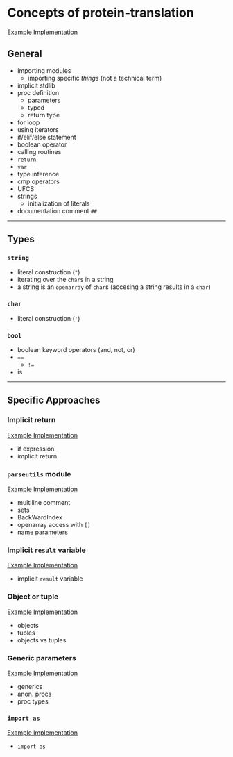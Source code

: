 # Concepts of protein-translation

[Example Implementation](https://github.com/exercism/nim/blob/main/exercises/bob/example.nim)

## General

- importing modules
  - importing specific _things_ (not a technical term)
- implicit stdlib
- proc definition
  - parameters
  - typed
  - return type
- for loop
- using iterators
- if/elif/else statement
- boolean operator
- calling routines
- `return`
- `var`
- type inference
- cmp operators
- UFCS
- strings
  - initialization of literals
- documentation comment `##`

---

## Types

### `string`

- literal construction (`"`)
- iterating over the `char`s in a string
- a string is an `openarray` of `char`s (accesing a string results in a `char`)

### `char`

- literal construction (`'`)

### `bool`

- boolean keyword operators (and, not, or)
- `==`
  - `!=`
- is

---

## Specific Approaches

### Implicit return

[Example Implementation](https://exercism.org/tracks/nim/exercises/bob/solutions/fd46a50ebb2f47b8b415cc046ca7f65d)

- if expression
- implicit return

### `parseutils` module

[Example Implementation](https://exercism.org/tracks/nim/exercises/bob/solutions/5eeba8cf35ff469e8ac732e9abe62d51)

- multiline comment
- sets
- BackWardIndex
- openarray access with `[]`
- name parameters

### Implicit `result` variable

[Example Implementation](https://exercism.org/tracks/nim/exercises/bob/solutions/fdfdef2cedac4324a7c1f49545ae9188)

- implicit `result` variable

### Object or tuple

[Example Implementation](https://exercism.org/tracks/nim/exercises/bob/solutions/b3f58e77a19d4293be369db4f738084e)

- objects
- tuples
- objects vs tuples

### Generic parameters

[Example Implementation](https://exercism.org/tracks/nim/exercises/bob/solutions/e70f5bc5f63c4692a947fa121c8fdb40)

- generics
- anon. procs
- proc types

### `import as`

[Example Implementation](https://exercism.org/tracks/nim/exercises/bob/solutions/03b007333a7b489db24c6e0c9e07908b)

- `import as`
